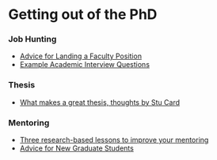 Getting out of the PhD
========

### Job Hunting

- [Advice for Landing a Faculty Position](http://www.cs.princeton.edu/~jrex/faculty-advice.html)
- [Example Academic Interview Questions](http://www.cs.princeton.edu/~jrex/questions.html)



### Thesis

- [What makes a great thesis, thoughts by Stu Card](http://hci.stanford.edu/~cagatay/StuCard-WinPrizesGloryPhD.pdf)



### Mentoring

- [Three research-based lessons to improve your mentoring](https://www.sciencemag.org/careers/2019/03/three-research-based-lessons-improve-your-mentoring)
- [Advice for New Graduate Students](http://www.freedom-to-tinker.com/blog/jrex/advice-new-graduate-students)